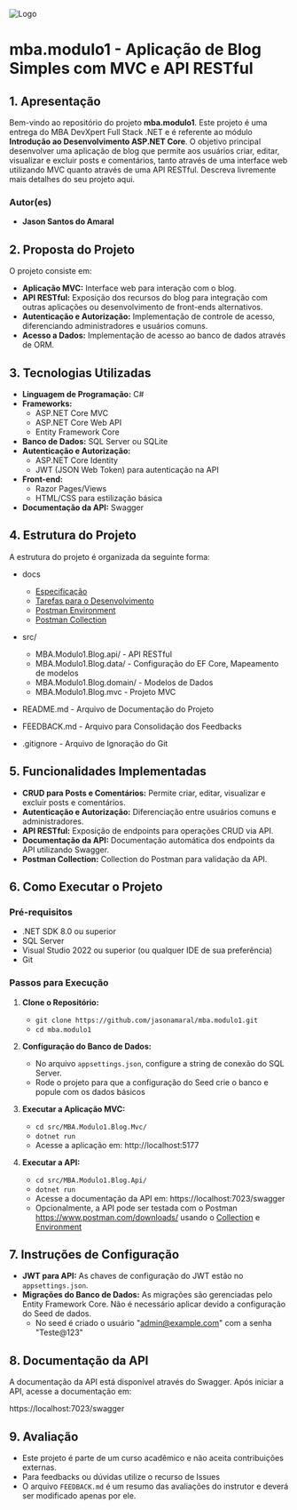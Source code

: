 ![Logo](https://github.com/jasonamaral/mba.modulo1/blob/feature/modulo1/src/mba.modulo1.blog.mvc/wwwroot/images/logo%20-%20Copy.png?raw=true)

# **mba.modulo1 - Aplicação de Blog Simples com MVC e API RESTful**

## **1. Apresentação**

Bem-vindo ao repositório do projeto **mba.modulo1**. Este projeto é uma entrega do MBA DevXpert Full Stack .NET e é referente ao módulo **Introdução ao Desenvolvimento ASP.NET Core**.
O objetivo principal desenvolver uma aplicação de blog que permite aos usuários criar, editar, visualizar e excluir posts e comentários, tanto através de uma interface web utilizando MVC quanto através de uma API RESTful.
Descreva livremente mais detalhes do seu projeto aqui.

### **Autor(es)**
- **Jason Santos do Amaral**

## **2. Proposta do Projeto**

O projeto consiste em:

- **Aplicação MVC:** Interface web para interação com o blog.
- **API RESTful:** Exposição dos recursos do blog para integração com outras aplicações ou desenvolvimento de front-ends alternativos.
- **Autenticação e Autorização:** Implementação de controle de acesso, diferenciando administradores e usuários comuns.
- **Acesso a Dados:** Implementação de acesso ao banco de dados através de ORM.

## **3. Tecnologias Utilizadas**

- **Linguagem de Programação:** C#
- **Frameworks:**
  - ASP.NET Core MVC
  - ASP.NET Core Web API
  - Entity Framework Core
- **Banco de Dados:** SQL Server ou SQLite
- **Autenticação e Autorização:**
  - ASP.NET Core Identity
  - JWT (JSON Web Token) para autenticação na API
- **Front-end:**
  - Razor Pages/Views
  - HTML/CSS para estilização básica
- **Documentação da API:** Swagger

## **4. Estrutura do Projeto**

A estrutura do projeto é organizada da seguinte forma:
- docs
  - [Especificação](https://github.com/jasonamaral/mba.modulo1/blob/feature/modulo1/docs/Projeto-Primeiro-Modulo-Mba-DevXpert.pdf)
  - [Tarefas para o Desenvolvimento](https://github.com/jasonamaral/mba.modulo1/blob/feature/modulo1/docs/Projeto-Primeiro-Modulo-Mba-DevXpert.pdf)
  - [Postman Environment](https://github.com/jasonamaral/mba.modulo1/blob/feature/modulo1/docs/MBA-Modulo1.postman_environment.json)
  - [Postman Collection](https://github.com/jasonamaral/mba.modulo1/raw/feature/modulo1/docs/MBA.Modulo1.Blog.API.postman_collection.json)

- src/
  - MBA.Modulo1.Blog.api/ - API RESTful 
  - MBA.Modulo1.Blog.data/ - Configuração do EF Core, Mapeamento de modelos
  - MBA.Modulo1.Blog.domain/ - Modelos de Dados
  - MBA.Modulo1.Blog.mvc - Projeto MVC
- README.md - Arquivo de Documentação do Projeto
- FEEDBACK.md - Arquivo para Consolidação dos Feedbacks
- .gitignore - Arquivo de Ignoração do Git

## **5. Funcionalidades Implementadas**

- **CRUD para Posts e Comentários:** Permite criar, editar, visualizar e excluir posts e comentários.
- **Autenticação e Autorização:** Diferenciação entre usuários comuns e administradores.
- **API RESTful:** Exposição de endpoints para operações CRUD via API.
- **Documentação da API:** Documentação automática dos endpoints da API utilizando Swagger.
- **Postman Collection:** Collection do Postman para validação da API.

## **6. Como Executar o Projeto**

### **Pré-requisitos**

- .NET SDK 8.0 ou superior
- SQL Server
- Visual Studio 2022 ou superior (ou qualquer IDE de sua preferência)
- Git

### **Passos para Execução**

1. **Clone o Repositório:**
   - `git clone https://github.com/jasonamaral/mba.modulo1.git`
   - `cd mba.modulo1`

2. **Configuração do Banco de Dados:**
   - No arquivo `appsettings.json`, configure a string de conexão do SQL Server.
   - Rode o projeto para que a configuração do Seed crie o banco e popule com os dados básicos

3. **Executar a Aplicação MVC:**
   - `cd src/MBA.Modulo1.Blog.Mvc/`
   - `dotnet run`
   - Acesse a aplicação em: http://localhost:5177

4. **Executar a API:**
   - `cd src/MBA.Modulo1.Blog.Api/`
   - `dotnet run`
   - Acesse a documentação da API em: https://localhost:7023/swagger
   - Opcionalmente, a API pode ser testada com o Postman https://www.postman.com/downloads/ usando o [Collection](https://github.com/jasonamaral/mba.modulo1/raw/feature/modulo1/docs/MBA.Modulo1.Blog.API.postman_collection.json) e [Environment](https://github.com/jasonamaral/mba.modulo1/blob/feature/modulo1/docs/MBA-Modulo1.postman_environment.json)

## **7. Instruções de Configuração**

- **JWT para API:** As chaves de configuração do JWT estão no `appsettings.json`.
- **Migrações do Banco de Dados:** As migrações são gerenciadas pelo Entity Framework Core. Não é necessário aplicar devido a configuração do Seed de dados.
  - No seed é criado o usuário "admin@example.com" com a senha "Teste@123"

## **8. Documentação da API**

A documentação da API está disponível através do Swagger. Após iniciar a API, acesse a documentação em:

https://localhost:7023/swagger

## **9. Avaliação**

- Este projeto é parte de um curso acadêmico e não aceita contribuições externas. 
- Para feedbacks ou dúvidas utilize o recurso de Issues
- O arquivo `FEEDBACK.md` é um resumo das avaliações do instrutor e deverá ser modificado apenas por ele.